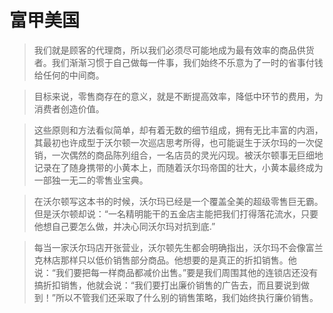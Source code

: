 # 富甲美国
> 我们就是顾客的代理商，所以我们必须尽可能地成为最有效率的商品供货者。我们渐渐习惯于自己做每一件事，我们始终不乐意为了一时的省事付钱给任何的中间商。

> 目标来说，零售商存在的意义，就是不断提高效率，降低中环节的费用，为消费者创造价值。

> 这些原则和方法看似简单，却有着无数的细节组成，拥有无比丰富的内涵，其最初也许成型于沃尔顿一次巡店思考所得，也可能诞生于沃尔玛的一次促销，一次偶然的商品陈列组合，一名店员的灵光闪现。被沃尔顿事无巨细地记录在了随身携带的小黄本上，而随着沃尔玛帝国的壮大，小黄本最终成为一部独一无二的零售业宝典。

> 在沃尔顿写这本书的时候，沃尔玛已经是一个覆盖全美的超级零售巨无霸。但是沃尔顿却说：“一名精明能干的五金店主能把我们打得落花流水，只要他想自己要怎么做，并决心同沃尔玛对抗到底.”

> 每当一家沃尔玛店开张营业，沃尔顿先生都会明确指出，沃尔玛不会像富兰克林店那样只以低价销售部分商品。他想要的是真正的折扣销售。他说：“我们要把每一样商品都减价出售。”要是我们周围其他的连锁店还没有搞折扣销售，他就会说：“我们要打出廉价销售的广告去，而且要说到做到！”所以不管我们还采取了什么别的销售策略，我们始终执行廉价销售。
